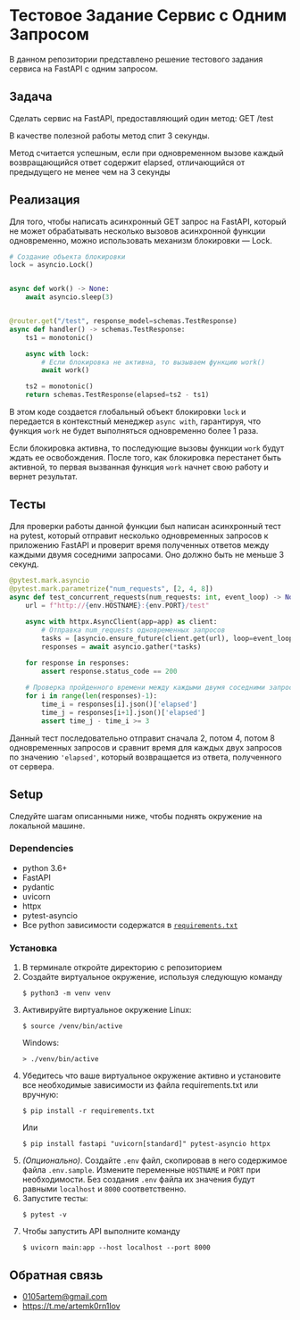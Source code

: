 # Тестовое Задание Сервис с Одним Запросом
В данном репозитории представлено решение тестового задания сервиса на FastAPI с одним запросом.
## Задача
Сделать сервис на FastAPI, предоставляющий один метод: GET /test 

В качестве полезной работы метод спит 3 секунды. 

Метод считается успешным, если при одновременном вызове каждый возвращающийся
 ответ содержит elapsed, отличающийся от предыдущего не менее чем на 3 секунды

## Реализация
Для того, чтобы написать асинхронный GET запрос на FastAPI, который не может обрабатывать несколько вызовов асинхронной функции одновременно, можно использовать механизм блокировки — Lock.

```python script
# Создание объекта блокировки
lock = asyncio.Lock()


async def work() -> None:
    await asyncio.sleep(3)


@router.get("/test", response_model=schemas.TestResponse)
async def handler() -> schemas.TestResponse:
    ts1 = monotonic()

    async with lock:
        # Если блокировка не активна, то вызываем функцию work()
        await work()

    ts2 = monotonic()
    return schemas.TestResponse(elapsed=ts2 - ts1)
```

В этом коде создается глобальный объект блокировки `lock` и передается в контекстный менеджер `async with`, гарантируя, что функция `work` не будет выполняться одновременно более 1 раза. 

Если блокировка активна, то последующие вызовы функции `work` будут ждать ее освобождения. После того, как блокировка перестанет быть активной, то первая вызванная функция `work` начнет свою работу и вернет результат.

## Тесты

Для проверки работы данной функции был написан асинхронный тест на pytest, который отправит несколько одновременных запросов к приложению FastAPI и проверит время полученных ответов между каждыми двумя соседними запросами. Оно должно быть не меньше 3 секунд.
```python script
@pytest.mark.asyncio
@pytest.mark.parametrize("num_requests", [2, 4, 8])
async def test_concurrent_requests(num_requests: int, event_loop) -> None:
    url = f"http://{env.HOSTNAME}:{env.PORT}/test"
    
    async with httpx.AsyncClient(app=app) as client:
        # Отправка num_requests одновременных запросов
        tasks = [asyncio.ensure_future(client.get(url), loop=event_loop) for _ in range(num_requests)]
        responses = await asyncio.gather(*tasks)

    for response in responses:
        assert response.status_code == 200
    
    # Проверка пройденного времени между каждыми двумя соседними запросами
    for i in range(len(responses)-1):
        time_i = responses[i].json()['elapsed']
        time_j = responses[i+1].json()['elapsed']
        assert time_j - time_i >= 3
```
Данный тест последовательно отправит сначала 2, потом 4, потом 8 одновременных запросов и сравнит время для каждых двух запросов по значению `'elapsed'`, который возвращается из ответа, полученного от сервера.
## Setup
Следуйте шагам описанными ниже, чтобы поднять окружение на локальной машине.

### Dependencies
- python 3.6+
- FastAPI
- pydantic
- uvicorn
- httpx
- pytest-asyncio
- Все python зависимости содержатся в [`requirements.txt`](https://github.com/0105artem/test-balance/blob/main/app/requirements.txt)
         
### Установка
1. В терминале откройте директорию с репозиторием
2. Создайте виртуальное окружение, используя следующую команду
    ```shell script
    $ python3 -m venv venv
    ```
3. Активируйте виртуальное окружение
    Linux:
    ```shell script
    $ source /venv/bin/active
    ```
    Windows:
    ```shell script
    > ./venv/bin/active
    ```
4. Убедитесь что ваше виртуальное окружение активно и установите все необходимые зависимости из файла requirements.txt или вручную:
    ```shell script
    $ pip install -r requirements.txt
    ```
   Или
    ```shell script
    $ pip install fastapi "uvicorn[standard]" pytest-asyncio httpx
    ```
5. *(Опционально)*. Создайте `.env` файл, скопировав в него содержимое файла `.env.sample`. Измените переменные `HOSTNAME` и `PORT` при необходимости. Без создания `.env` файла их значения будут равными `localhost` и `8000` соответственно.
6. Запустите тесты:
    ```shell script
    $ pytest -v
    ```
7. Чтобы запустить API выполните команду
    ```shell script
    $ uvicorn main:app --host localhost --port 8000
    ```

## Обратная связь
- 0105artem@gmail.com
- https://t.me/artemk0rn1lov
